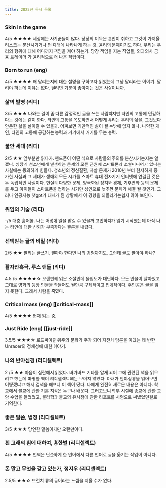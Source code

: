 ```yaml
---
title: 2025년 독서 목록
---
```


### Skin in the game 
4/5 ★★★★
세상에는 사기꾼들이 많다. 당장의 이득은 본인이 취하고 그것이 가져올 리스크는 분산시기거나 먼 미래에 나타나게 하는 것. 윤리의 문제이기도 하다. 우리는 우리의 행위에 대해 어디까지 책임을 져야 하는가. 당장 책임을 지는 직업들, 외과의사 금융 트레이더 가 윤리적으로 더 나은 직업이다.

### Born to run (eng)
4/5 ★★★★
왜 달리는지에 대한 설명을 구하고자 읽었는데 그냥 달리라는 이야기.
달려야 하는데 이유는 없다. 달리면 기분이 좋아지는 것은 사살이니까.

### 삶의 발명 (리디)
3/5 ★★★
나와는 결이 좀 다른 감정적인 글을 쓰는 사람이지만 타인의 고통에 민감하다는 것에는 같이 한다. 타인의 고통을 목도하면서 어떻게 우리는 우리의 삶을, 그것보다 안온한 삶을 살아갈 수 있을까. 어찌보면 기만적인 삶이 될 수밖에 없지 않나. 나약한 개인, 타인의 고통에 공감하는 능력과 거기에서 거기를 두는 능력.

### 불안 세대 (리디) 
2/5 ★★
앞부분만 읽다가. 핸드폰이 어떤 식으로 사람들의 주의를 분산시키는지는 알겠다. 성장기 청소년에게 발생하는 문제의 모든 근원에 스마트폰과 소셜미디어가 있다는 사실에는 동의하기 힘들다. 청소년의 정신질환, 자살 문제가 2010년 부터 현저하게 증가한 사실과 그 세대가 생애의 모든 시가를 스마트 휴대 전자기기 인터넷에 연결된 것은 두 독립적인 사실이다. 현실의 다양한 문제, 양극화된 정치와 경제, 기후변화 등의 문제를 두고 아이들이 스마트폰을 접하는 시기만 성인으로 늦추면 문제가 해결 될 것인가. 그러나 인공지능 챗gpt가 대세가 된 상황에서 이 경향을 되돌리기는쉽지 않아 보인다.

### 위임의 기술 (리디)
-/5
대충 훑어봄. 나는 어떻게 일을 맡길 수 있을까 고민하다가 읽기 시작했는데 아직 나는 타인에 대한 신뢰가 부족하다는 결론을 내렸다.

### 선택받는 글의 비밀 (리디)
2/5 ★★
팔리는 글쓰기. 팔아야 한다면 나의 경험까지도. 그런데 글도 팔아야 하나?


### 활자잔혹극, 루스 랜들 (리디)
4.5 /5 ★★★★☆
오랜만에 읽은 소설인데 몰입도가 대단하다. 모든 인물이 살아있고 그대로 영화의 등장 인물을 만들어도 될만큼 구체적이고 입체적이다. 주인공은 글을 읽지 못한다. 그래서 사람을 죽였다. 

### Critical mass (eng) [[critical-mass]]
4/5 ★★★★
현재 읽는 중.

### Just Ride (eng) [[just-ride]]
3.5/5 ★★★☆
로드싸이클 위주의 문화가 주가 되어 자전거 담론을 이끄는 데 반한 Unracer의 정체성에 대한 이야기.

### 나의 반야심경 (리디셀렉트)
2 /5 ★★
마음이 심란해서 읽었다. 바가바드 기타를 알게 되어 그에 관련된 책을 읽으려고 했는데 마땅한 책이 리디셀렉트에는 보이지 않았다.
아내가 반야심경을 읽어보면 어떻겠냐고 해서 검색을 해보니 이 책이 떴다.
나에게 완전히 새로운 내용은 아니다. 학교에서 불교에 관한 기본 지식은 누구나 배운다.
그러고보니 학부 시절에 종교에 관한 교양 수업을 들었었고, 물라학과 불교의 유사점에 관한 리포트를 시험으로 써냈었던걸로 기억한다.

### 좋은 말씀, 법정 (리디셀렉트)
3/5 ★★★
당연한 말씀이지만 오랜만이다.

### 흰 고래의 흼에 대하여, 홍한별 (리디셀렉트)
4/5 ★★★★
번역은 단순하게 한 언어에서 다른 언어로 글을 옮기는 작업이 아니다.

### 돈 말고 무엇을 갖고 있는가, 정지우 (리디셀렉트)
2.5/5 ★★☆
브런치 류의 글이라는 느낌을 지울 수가 없다. 
